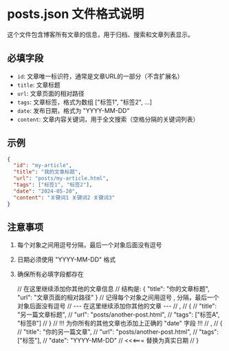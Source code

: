 # posts.json 文件格式说明

这个文件包含博客所有文章的信息，用于归档、搜索和文章列表显示。

## 必填字段

- `id`: 文章唯一标识符，通常是文章URL的一部分（不含扩展名）
- `title`: 文章标题
- `url`: 文章页面的相对路径
- `tags`: 文章标签，格式为数组 ["标签1", "标签2", ...]
- `date`: 发布日期，格式为 "YYYY-MM-DD"
- `content`: 文章内容关键词，用于全文搜索（空格分隔的关键词列表）

## 示例

```json
{
  "id": "my-article",
  "title": "我的文章标题", 
  "url": "posts/my-article.html",
  "tags": ["标签1", "标签2"],
  "date": "2024-05-20",
  "content": "关键词1 关键词2 关键词3"
}
```

## 注意事项

1. 每个对象之间用逗号分隔，最后一个对象后面没有逗号
2. 日期必须使用 "YYYY-MM-DD" 格式
3. 确保所有必填字段都存在

    // 在这里继续添加你其他的文章信息
    // 结构是: { "title": "你的文章标题", "url": "文章页面的相对路径" }
    // 记得每个对象之间用逗号 , 分隔，最后一个对象后面没有逗号
    // --- 在这里继续添加你其他的文章 ---
    // ,
    // {
    //   "title": "另一篇文章标题",
    //   "url": "posts/another-post.html",
    //   "tags": ["标签A", "标签B"]
    // }
      // !!! 为你所有的其他文章也添加上正确的 "date" 字段 !!!
  // ,
  // {
  //   "title": "你的另一篇文章",
  //   "url": "posts/another-post.html",
  //   "tags": ["标签"],
  //   "date": "YYYY-MM-DD" // <<<=== 替换为真实日期
  // }